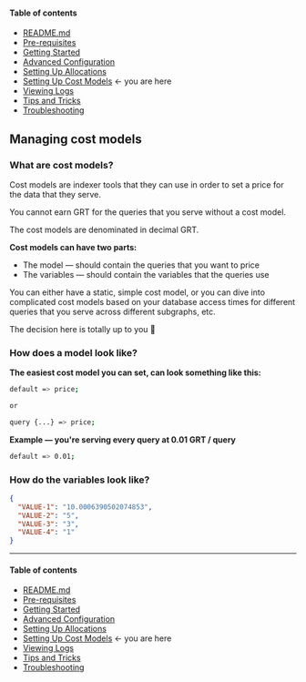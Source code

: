 #### Table of contents

- [README.md](https://github.com/StakeSquid/graphprotocol-mainnet-docker/blob/README.md)
- [Pre-requisites](https://github.com/StakeSquid/graphprotocol-mainnet-docker/blob/docs/pre-requisites.md)
- [Getting Started](https://github.com/StakeSquid/graphprotocol-mainnet-docker/blob/docs/getting-started.md)
- [Advanced Configuration](https://github.com/StakeSquid/graphprotocol-mainnet-docker/blob/docs/advanced-config.md)
- [Setting Up Allocations](https://github.com/StakeSquid/graphprotocol-mainnet-docker/blob/docs/allocations.md)
- [Setting Up Cost Models](https://github.com/StakeSquid/graphprotocol-mainnet-docker/blob/docs/costmodels.md) <- you are here
- [Viewing Logs](https://github.com/StakeSquid/graphprotocol-mainnet-docker/blob/docs/logs.md)
- [Tips and Tricks](https://github.com/StakeSquid/graphprotocol-mainnet-docker/blob/docs/tips.md)
- [Troubleshooting](https://github.com/StakeSquid/graphprotocol-mainnet-docker/blob/docs/troubleshooting.md)



## Managing cost models
### What are cost models?

Cost models are indexer tools that they can use in order to set a price for the data that they serve.

You cannot earn GRT for the queries that you serve without a cost model.

The cost models are denominated in decimal GRT.

**Cost models can have two parts:**

-   The model — should contain the queries that you want to price
-   The variables — should contain the variables that the queries use

You can either have a static, simple cost model, or you can dive into complicated cost models based on your database access times for different queries that you serve across different subgraphs, etc.

The decision here is totally up to you 🙂

### How does a model look like?

**The easiest cost model you can set, can look something like this:**

```bash
default => price;

or

query {...} => price;

```

**Example — you're serving every query at 0.01 GRT / query**

```bash
default => 0.01;

```

### How do the variables look like?

```json
{                              
  "VALUE-1": "10.0006390502074853",
  "VALUE-2": "5",                 
  "VALUE-3": "3",                
  "VALUE-4": "1"               
}

```

---------------------


#### Table of contents

- [README.md](https://github.com/StakeSquid/graphprotocol-mainnet-docker/blob/README.md)
- [Pre-requisites](https://github.com/StakeSquid/graphprotocol-mainnet-docker/blob/docs/pre-requisites.md)
- [Getting Started](https://github.com/StakeSquid/graphprotocol-mainnet-docker/blob/docs/getting-started.md)
- [Advanced Configuration](https://github.com/StakeSquid/graphprotocol-mainnet-docker/blob/docs/advanced-config.md)
- [Setting Up Allocations](https://github.com/StakeSquid/graphprotocol-mainnet-docker/blob/docs/allocations.md)
- [Setting Up Cost Models](https://github.com/StakeSquid/graphprotocol-mainnet-docker/blob/docs/costmodels.md) <- you are here
- [Viewing Logs](https://github.com/StakeSquid/graphprotocol-mainnet-docker/blob/docs/logs.md)
- [Tips and Tricks](https://github.com/StakeSquid/graphprotocol-mainnet-docker/blob/docs/tips.md)
- [Troubleshooting](https://github.com/StakeSquid/graphprotocol-mainnet-docker/blob/docs/troubleshooting.md)
